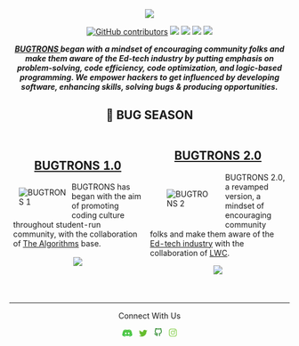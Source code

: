 <p style="text-align:center;" align="center">
  <img align="center" width="50%" src="https://raw.githubusercontent.com/bugtrons/bugtrons.co/main/src/Components/KnowAbout/Top%20Heading/1.png" width="75%" /></p>

<p align="center">

<a href="https://github.com/bugtrons" alt="BUGTRONS CONTRIBUTORS">
<img alt="GitHub contributors" src="https://img.shields.io/github/contributors-anon/bugtrons/bugtrons.co"></a>
  
<a href="https://github.com/bugtrons/bugtrons.co">
<img src="https://badges.frapsoft.com/os/v1/open-source.svg?v=103"></a>
  
<a href="https://discord.gg/MVujzTBqed" alt="DEVSTRONS' Discord">
<img src="https://img.shields.io/discord/857641826953854987?color=blue&label=DEVSTRONS'&logo=discord" /></a>
  
<a href="https://twitter.com/devstrons" alt="Follow @devstrons on Twitter">
<img src="https://img.shields.io/twitter/follow/devstrons?label=devstrons&style=social" /></a>

<a href="https://github.com/bugtrons/bugtrons.co" alt="License">
<img src="https://img.shields.io/github/license/bugtrons/bugtrons.co.svg" /></a>
</p>
<p align="center" style="font-weight:bold">
  <i>
    <b><a href="https://www.bugtrons.co"> BUGTRONS </a></b> began with a mindset of encouraging community folks and make them aware of the Ed-tech industry by putting emphasis on problem-solving, code efficiency, code optimization, and logic-based programming. We empower hackers to get influenced by developing software, enhancing skills, solving bugs & producing opportunities. 
  </i>
</p>

<h2 align="center" style="font-weight:bold">🐛 BUG SEASON</h2>
<p align="center">

<table border="0" style="display:contents">
 <tr>
   <!-- BUGTRONS 1 -->
   <td width=500px><h2 align="center"><a href="https://github.com/bugtrons/bugtrons-1">BUGTRONS 1.0</a></h3><img src="https://raw.githubusercontent.com/bugtrons/bugtrons.co/main/src/Components/KnowAbout/Reacp/image%201%20(1).png" style="margin:10px;" width="85px" alt="BUGTRONS 1" align="left" /></p><p>BUGTRONS has began with the aim of promoting coding culture throughout student-run community, with the collaboration of <a href="https://github.com/TheAlgoithms">The Algorithms</a> base.</p><p align="center"><a href="https://github.com/bugtrons/bugtrons-1/graphs/contributors" alt="GitHub contributors">
     <img src="https://img.shields.io/github/contributors/bugtrons/bugtrons-1.svg" align="center"/></a></td>
   <!-- Meshery -->
   <td width=500px><h2 align="center"><a href="https://github.com/bugtrons/bugtrons-2">BUGTRONS 2.0</a></h2><img src="https://raw.githubusercontent.com/bugtrons/bugtrons.co/main/public/logo192.png" style="margin:10px; padding:20px" width="75px" alt="BUGTRONS 2" align="left" /></p><p>BUGTRONS 2.0, a revamped version, a mindset of encouraging community folks and make them aware of the <a href="https://prepinsta.com">Ed-tech industry</a> with the collaboration of <a href="https://github.com/LearnWithCommunity">LWC</a>.</p><p align="center"><a href="https://github.com/bugtrons/bugtrons-2/graphs/contributors" alt="GitHub contributors"><img src="https://img.shields.io/github/contributors/bugtrons/bugtrons-2.svg" /></a></td>
 </tr>
  <tr>
</table>
<br>

---

<p align="center">Connect With Us</p>
<p align="center"> 
<a href="https://dsc.gg/bugtrons"><img alt="discord" width="3.5%"
src="https://raw.githubusercontent.com/bugtrons/.github/main/Assets/bugtrons-discord.png"></a>
&nbsp;
<a href="https://twitter.com/devstrons"><img alt="twitter_logo" width="3%"
src="https://raw.githubusercontent.com/bugtrons/.github/main/Assets/bugtrons-twitter.png"></a>
&nbsp;
<a href="https://github.com/bugtrons"><img alt="GitHub_logo" width="3%"
src="https://raw.githubusercontent.com/bugtrons/.github/main/Assets/bugtrons-github.png"></a>
&nbsp;
<a href="https://instagram.com/devstrons"><img alt="insta_logo" width="2.8%"
src="https://raw.githubusercontent.com/bugtrons/.github/main/Assets/bugtrons-instagram.png"></a>
</p>

